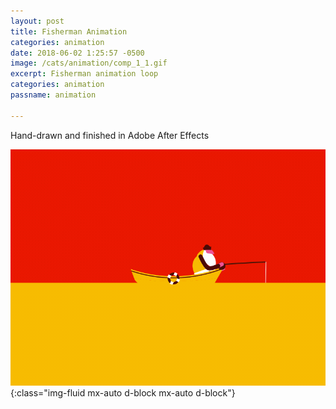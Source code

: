 ```yaml
---
layout: post
title: Fisherman Animation
categories: animation
date: 2018-06-02 1:25:57 -0500
image: /cats/animation/comp_1_1.gif
excerpt: Fisherman animation loop
categories: animation
passname: animation

---
```


Hand-drawn and finished in Adobe After Effects

![image-title-here](/assets/img/cats/animation/comp_1_1.gif){:class="img-fluid mx-auto d-block mx-auto d-block"}
